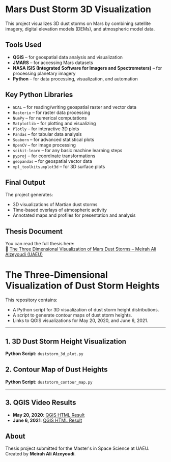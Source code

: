# Mars Dust Storm 3D Visualization

This project visualizes 3D dust storms on Mars by combining satellite imagery, digital elevation models (DEMs), and atmospheric model data.

## Tools Used
- **QGIS** – for geospatial data analysis and visualization
- **JMARS** – for accessing Mars datasets
- **NASA ISIS (Integrated Software for Imagers and Spectrometers)** – for processing planetary imagery
- **Python** – for data processing, visualization, and automation

## Key Python Libraries
- `GDAL` – for reading/writing geospatial raster and vector data
- `Rasterio` – for raster data processing
- `NumPy` – for numerical computations
- `Matplotlib` – for plotting and visualizing
- `Plotly` – for interactive 3D plots
- `Pandas` – for tabular data analysis
- `Seaborn` – for advanced statistical plots
- `OpenCV` – for image processing
- `scikit-learn` – for any basic machine learning steps
- `pyproj` – for coordinate transformations
- `geopandas` – for geospatial vector data
- `mpl_toolkits.mplot3d` – for 3D surface plots

## Final Output
The project generates:
- 3D visualizations of Martian dust storms
- Time-based overlays of atmospheric activity
- Annotated maps and profiles for presentation and analysis

## Thesis Document
You can read the full thesis here:  
🔗 [The Three Dimensional Visualization of Mars Dust Storms – Meirah Ali Alzeyoudi (UAEU)](https://scholarworks.uaeu.ac.ae/all_theses/1055/)
# The Three-Dimensional Visualization of Dust Storm Heights

This repository contains:

- A Python script for 3D visualization of dust storm height distributions.
- A script to generate contour maps of dust storm heights.
- Links to QGIS visualizations for May 20, 2020, and June 6, 2021.

---

## 1. 3D Dust Storm Height Visualization

**Python Script:** `duststorm_3d_plot.py`

## 2. Contour Map of Dust Heights

**Python Script:** `duststorm_contour_map.py`

---

## 3. QGIS Video Results

- **May 20, 2020**: [QGIS HTML Result](file:///C:/Users/user/OneDrive/Desktop/New%20folder%20(2)/index.html)  
- **June 6, 2021**: [QGIS HTML Result](file:///C:/Users/user/OneDrive/Desktop/3dV/results/3d%20result/index.html)


## About
Thesis project submitted for the Master's in Space Science at UAEU. Created by **Meirah Ali Alzeyoudi**.



